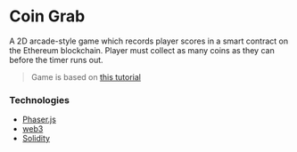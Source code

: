 # Coin Grab

A 2D arcade-style game which records player scores in a smart contract on the Ethereum blockchain. Player must collect as many coins as they can before the timer runs out.

> Game is based on [this tutorial](https://ethereumdevelop.com/ethereum-game-programming/)

### Technologies

- [Phaser.js](https://phaser.io/)
- [web3](https://github.com/ethereum/web3.js/)
- [Solidity](https://github.com/ethereum/solidity)